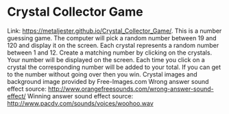 # Crystal Collector Game
Link: https://metaljester.github.io/Crystal_Collector_Game/.
This is a number guessing game. 
The computer will pick a random number between 19 and 120 and display it on the screen. 
Each crystal represents a random number between 1 and 12.
Create a matching number by clicking on the crystals.
Your number will be displayed on the screen.
Each time you click on a crystal the corresponding number will be added to your total.
If you can get to the number without going over then you win.
Crystal images and background image provided by Free-Images.com
Wrong answer sound effect source: http://www.orangefreesounds.com/wrong-answer-sound-effect/
Winning answer sound effect source: http://www.pacdv.com/sounds/voices/woohoo.wav
